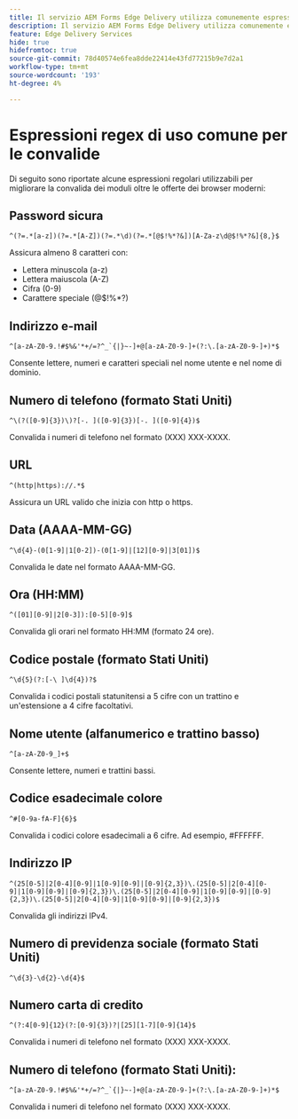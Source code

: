 ```yaml
---
title: Il servizio AEM Forms Edge Delivery utilizza comunemente espressioni regex per la convalida dei campi modulo
description: Il servizio AEM Forms Edge Delivery utilizza comunemente espressioni regex per la convalida dei campi modulo
feature: Edge Delivery Services
hide: true
hidefromtoc: true
source-git-commit: 78d40574e6fea8dde22414e43fd77215b9e7d2a1
workflow-type: tm+mt
source-wordcount: '193'
ht-degree: 4%

---
```



# Espressioni regex di uso comune per le convalide

Di seguito sono riportate alcune espressioni regolari utilizzabili per migliorare la convalida dei moduli oltre le offerte dei browser moderni:

## Password sicura

```regex
^(?=.*[a-z])(?=.*[A-Z])(?=.*\d)(?=.*[@$!%*?&])[A-Za-z\d@$!%*?&]{8,}$
```

Assicura almeno 8 caratteri con:

* Lettera minuscola (a-z)
* Lettera maiuscola (A-Z)
* Cifra (0-9)
* Carattere speciale (@$!%*?)


## Indirizzo e-mail


```regex
^[a-zA-Z0-9.!#$%&'*+/=?^_`{|}~-]+@[a-zA-Z0-9-]+(?:\.[a-zA-Z0-9-]+)*$
```

Consente lettere, numeri e caratteri speciali nel nome utente e nel nome di dominio.


## Numero di telefono (formato Stati Uniti)

```regex
^\(?([0-9]{3})\)?[-. ]([0-9]{3})[-. ]([0-9]{4})$
```

Convalida i numeri di telefono nel formato (XXX) XXX-XXXX.



## URL

```regex
^(http|https)://.*$
```

Assicura un URL valido che inizia con http o https.



## Data (AAAA-MM-GG)

```regex
^\d{4}-(0[1-9]|1[0-2])-(0[1-9]|[12][0-9]|3[01])$
```

Convalida le date nel formato AAAA-MM-GG.


## Ora (HH:MM)

```regex
^([01][0-9]|2[0-3]):[0-5][0-9]$
```

Convalida gli orari nel formato HH:MM (formato 24 ore).


## Codice postale (formato Stati Uniti)

```regex
^\d{5}(?:[-\ ]\d{4})?$
```

Convalida i codici postali statunitensi a 5 cifre con un trattino e un&#39;estensione a 4 cifre facoltativi.


## Nome utente (alfanumerico e trattino basso)

```regex
^[a-zA-Z0-9_]+$
```

Consente lettere, numeri e trattini bassi.


## Codice esadecimale colore

```regex
^#[0-9a-fA-F]{6}$
```

Convalida i codici colore esadecimali a 6 cifre. Ad esempio, #FFFFFF.


## Indirizzo IP

```regex
^(25[0-5]|2[0-4][0-9]|1[0-9][0-9]|[0-9]{2,3})\.(25[0-5]|2[0-4][0-9]|1[0-9][0-9]|[0-9]{2,3})\.(25[0-5]|2[0-4][0-9]|1[0-9][0-9]|[0-9]{2,3})\.(25[0-5]|2[0-4][0-9]|1[0-9][0-9]|[0-9]{2,3})$
```

Convalida gli indirizzi IPv4.



## Numero di previdenza sociale (formato Stati Uniti)

```regex
^\d{3}-\d{2}-\d{4}$
```



## Numero carta di credito

```regex
^(?:4[0-9]{12}(?:[0-9]{3})?|[25][1-7][0-9]{14}$
```

Convalida i numeri di telefono nel formato (XXX) XXX-XXXX.



## Numero di telefono (formato Stati Uniti):

```regex
^[a-zA-Z0-9.!#$%&'*+/=?^_`{|}~-]+@[a-zA-Z0-9-]+(?:\.[a-zA-Z0-9-]+)*$
```

Convalida i numeri di telefono nel formato (XXX) XXX-XXXX.
